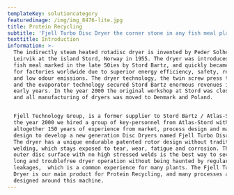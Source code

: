 ```yaml
---
templateKey: solutioncategory
featuredimage: /img/img_8476-lite.jpg
title: Protein Recycling
subtitle: 'Fjell Turbo Disc Dryer the corner stone in any fish meal plant '
texttitle: Introduction
information: >-
  The indirectly steam heated rotadisc dryer is invented by Peder Solheim from
  Leirvik at the island Stord, Norway in 1955. The dryer was introduced in the
  fish meal marked in the late 50ies by Stord Bartz, and quickly became a “must”
  for factories worldwide due to superior energy efficiency, safety, reliability
  and low odour emissions. The dryer technology, the twin screw press technology
  and the evaporator technology secured Stord Bartz enormous revenues in these
  early years. In the year 2000 the original workshop at Stord was closed down
  and all manufacturing of dryers was moved to Denmark and Poland.


  Fjell Technology Group, is a former supplier to Stord Bartz / Atlas-Stord. In
  the year 2000 we hired a group of key-personnel from Atlas-Stord with
  altogether 150 years of experience from market, process design and machine
  design to develop a new generation Disc Dryers named Fjell Turbo Disc Dryer.
  The dryer has a unique endurable patented rotor design without traditional
  welding, which stays exposed to tear, wear, fatigue and corrosion. The smooth
  outer disc surface with no high stressed welds is the best way to secure a
  long and troublefree dryer operation without being haunted by regular steam
  leakages,  which is a common experience for many plants. The Fjell Turbo Disc
  Dryer is our main product for Protein Recycling, and many processes are
  designed around this machine.
---
```


